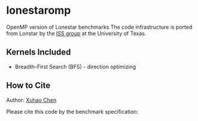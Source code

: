# lonestaromp
OpenMP version of Lonestar benchmarks
The code infrastructure is ported from Lonstar by the [ISS group](http://iss.ices.utexas.edu/?p=projects/galois/lonestar) at the University of Texas. 

Kernels Included
----------------

+ Breadth-First Search (BFS) - direction optimizing


How to Cite
-----------

Author: 
[Xuhao Chen](https://chenxuhao.github.io)

Please cite this code by the benchmark specification:
